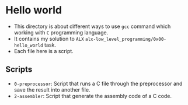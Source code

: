 # Hello world

- This directory is about different ways to use `gcc` command which working with `C` programming language.
- It contains my solution to `ALX` `alx-low_level_programming/0x00-hello_world` task.
- Each file here is a script.

## Scripts

- `0-preprocessor`: Script that runs a C file through the preprocessor and save the result into another file.
- `2-assembler`: Script that generate the assembly code of a C code. 
